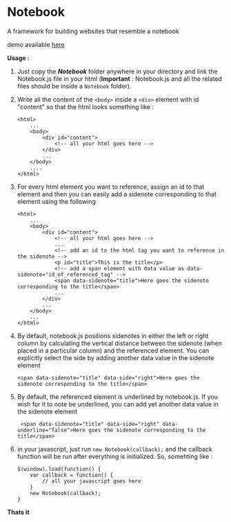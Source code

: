 # Notebook

A framework for building websites that resemble a notebook

demo available [here](https://riyanshkarani011235.github.io/notebook_example.html)

**Usage :**

1) Just copy the ***Notebook*** folder anywhere in your directory and link the Notebook.js file in your html (**Important** : Notebook.js and all the related files should be inside a `Notebook` folder).

2) Write all the content of the `<body>` inside a `<div>` element with id "content" so that the html looks something like : 
    
    ```
    <html>
        ...
        <body>
            <div id="content">
                <!-- all your html goes here -->
            </div>
            ...
        </body>
        ....
    </html>
    ```    
3) For every html element you want to reference, assign an id to that element and then you can easily add a sidenote corresponding to that element using the following
    
    ```
    <html>
        ...
        <body>
            <div id="content">
                <!-- all your html goes here -->
                ...
                <!-- add an id to the html tag you want to reference in the sidenote -->
                <p id="title">This is the title</p>
                <!-- add a span element with data value as data-sidenote="id_of_referenced_tag" -->
                <span data-sidenote="title">Here goes the sidenote corresponding to the title</span>
                ...
            </div>
            ...
        </body>
        ...
    </html>
    ```
        
4) By default, notebook.js positions sidenotes in either the left or right column by calculating the vertical distance between the sidenote (when placed in a particular column) and the referenced element. You can explicitly select the side by adding another data value in the sidenote element 

    ```
    <span data-sidenote="title" data-side="right">Here goes the sidenote corresponding to the title</span>
    ```
    
5) By default, the referenced element is underlined by notebook.js. If you wish for it to note be underlined, you can add yet another data value in the sidenote element

   ```
    <span data-sidenote="title" data-side="right" data-underline="false">Here goes the sidenote corresponding to the title</span>
    ```
        
6) in your javascript, just run `new Notebook(callback);` and the callback function will be run after everything is initialized. So, somehting like :

    ```
    $(window).load(function() {
        var callback = function() {
            // all your javascript goes here
        }
        new Notebook(callback);
    }
    ```

**Thats it**
